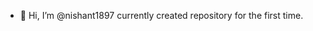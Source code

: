 - 👋 Hi, I’m @nishant1897 currently created repository for the first time.

<!---
nishant1897/nishant1897 is a ✨ special ✨ repository because its `README.md` (this file) appears on your GitHub profile.
You can click the Preview link to take a look at your changes.
--->
